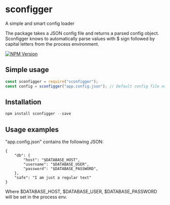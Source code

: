 # sconfigger
A simple and smart config loader

The package takes a JSON config file and returns a parsed config object. 
Sconfigger knows to automatically parse values with $ sign followed by capital letters from the process environment.

[![NPM Version][npm-image]][npm-url]


## Simple usage
```js
const sconfigger = require("sconfigger");  
const config = sconfigger("app.config.json"); // Default config file name is equivalent to <mainModuleName>.config.json. There is no need to specify this path.
```

## Installation
```js
npm install sconfigger --save
```

## Usage examples
"app.config.json" contains the following JSON:
```
{
    "db": {
        "host": "$DATABASE_HOST",
        "username": "$DATABASE_USER",
        "password": "$DATABASE_PASSWORD",
    },
    "safe": "I am just a regular text"
}
```
Where $DATABASE_HOST, $DATABASE_USER, $DATABASE_PASSWORD will be set in the process env.

[npm-image]: https://img.shields.io/badge/npm-v1.0.0-blue.svg
[npm-url]: https://www.npmjs.com/package/sconfigger
